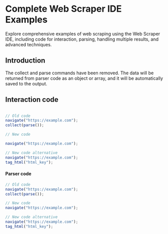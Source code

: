 # Complete Web Scraper IDE Examples

Explore comprehensive examples of web scraping using the Web Scraper IDE, including code for interaction, parsing, handling multiple results, and advanced techniques.

## Introduction

The collect and parse commands have been removed. The data will be returned from parser code as an object or array, and it will be automatically saved to the output.

## Interaction code


```javascript

// Old code
navigate("https://example.com");
collect(parse());

// New code

navigate("https://example.com");

// New code alternative
navigate("https://example.com");
tag_html("html_key");
```

#### Parser code
```javascript
// Old code
navigate("https://example.com");
collect(parse());

// New code
navigate("https://example.com");

// New code alternative
navigate("https://example.com");
tag_html("html_key");
```
